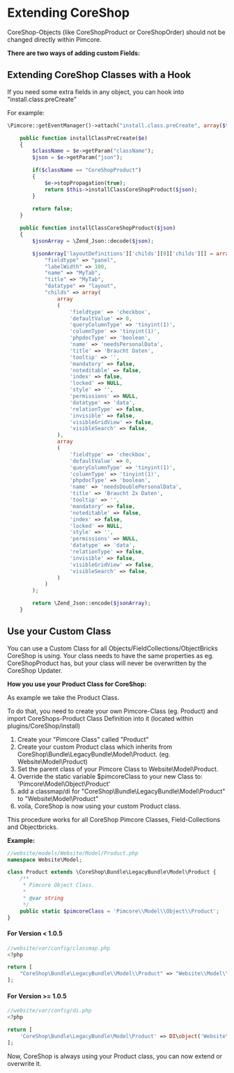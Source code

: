 # Extending CoreShop

CoreShop-Objects (like CoreShopProduct or CoreShopOrder) should not be changed directly within Pimcore.

**There are two ways of adding custom Fields:**

## Extending CoreShop Classes with a Hook

If you need some extra fields in any object, you can hook into "install.class.preCreate"

For example:

```php
\Pimcore::getEventManager()->attach("install.class.preCreate", array($this, "installClassPreCreate"));
```

```php
    public function installClassPreCreate($e)
    {
        $className = $e->getParam("className");
        $json = $e->getParam("json");

        if($className == "CoreShopProduct")
        {
            $e->stopPropagation(true);
            return $this->installClassCoreShopProduct($json);
        }
        
        return false;
    }

    public function installClassCoreShopProduct($json)
    {
        $jsonArray = \Zend_Json::decode($json);

        $jsonArray['layoutDefinitions']['childs'][0]['childs'][] = array(
            "fieldtype" => "panel",
            "labelWidth" => 100,
            "name" => "MyTab",
            "title" => "MyTab",
            "datatype" => "layout",
            "childs" => array(
                array
                (
                    'fieldtype' => 'checkbox',
                    'defaultValue' => 0,
                    'queryColumnType' => 'tinyint(1)',
                    'columnType' => 'tinyint(1)',
                    'phpdocType' => 'boolean',
                    'name' => 'needsPersonalData',
                    'title' => 'Braucht Daten',
                    'tooltip' => '',
                    'mandatory' => false,
                    'noteditable' => false,
                    'index' => false,
                    'locked' => NULL,
                    'style' => '',
                    'permissions' => NULL,
                    'datatype' => 'data',
                    'relationType' => false,
                    'invisible' => false,
                    'visibleGridView' => false,
                    'visibleSearch' => false,
                ), 
                array
                (
                    'fieldtype' => 'checkbox',
                    'defaultValue' => 0,
                    'queryColumnType' => 'tinyint(1)',
                    'columnType' => 'tinyint(1)',
                    'phpdocType' => 'boolean',
                    'name' => 'needsDoublePersonalData',
                    'title' => 'Braucht 2x Daten',
                    'tooltip' => '',
                    'mandatory' => false,
                    'noteditable' => false,
                    'index' => false,
                    'locked' => NULL,
                    'style' => '',
                    'permissions' => NULL,
                    'datatype' => 'data',
                    'relationType' => false,
                    'invisible' => false,
                    'visibleGridView' => false,
                    'visibleSearch' => false,
                )
            )
        );

        return \Zend_Json::encode($jsonArray);
    }
```

## Use your Custom Class

You can use a Custom Class for all Objects/FieldCollections/ObjectBricks CoreShop is using. Your class needs to have the same properties as eg. CoreShopProduct has, but your class will never be overwritten by the CoreShop Updater.

**How you use your Product Class for CoreShop:**

As example we take the Product Class.

To do that, you need to create your own Pimcore-Class (eg. Product) and import CoreShops-Product Class Definition into it (located within plugins/CoreShop/install) 

1. Create your "Pimcore Class" called "Product"
2. Create your custom Product class which inherits from CoreShop\Bundle\LegacyBundle\Model\Product. (eg. Website\Model\Product)
3. Set the parent class of your Pimcore Class to Website\Model\Product.
4. Override the static variable $pimcoreClass to your new Class to: 'Pimcore\\Model\\Object\\Product'
5. add a classmap/di for "CoreShop\Bundle\LegacyBundle\Model\Product" to "Website\Model\Product"
6. voila, CoreShop is now using your custom Product class.

This procedure works for all CoreShop Pimcore Classes, Field-Collections and Objectbricks.

**Example:**

```php
//website/models/Website/Model/Product.php
namespace Website\Model;

class Product extends \CoreShop\Bundle\LegacyBundle\Model\Product {
    /**
     * Pimcore Object Class.
     *
     * @var string
     */
    public static $pimcoreClass = 'Pimcore\\Model\\Object\\Product';
}
```

#### For Version < 1.0.5
```php
//website/var/config/classmap.php
<?php

return [
    "CoreShop\Bundle\LegacyBundle\\Model\\Product" => "Website\\Model\\Product",
];
```

#### For Version >= 1.0.5
```php
//website/var/config/di.php
<?php

return [
    'CoreShop\Bundle\LegacyBundle\Model\Product' => DI\object('Website\Model\Product')
];
```


Now, CoreShop is always using your Product class, you can now extend or overwrite it.
